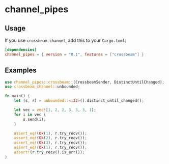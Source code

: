 # channel_pipes

## Usage

If you use ```crossbeam-channel```, add this to your ```Cargo.toml```:

```toml
[dependencies]
channel_pipes = { version = "0.1", features = ["crossbeam"] }
```

## Examples

```rust
use channel_pipes::crossbeam::{CrossbeamSender, DistinctUntilChanged};
use crossbeam_channel::unbounded;

fn main() {
    let (s, r) = unbounded::<i32>().distinct_until_changed();

    let vec = vec![1, 2, 2, 3, 3, 3, 1];
    for i in vec {
        s.send(i);
    }

    assert_eq!(Ok(1), r.try_recv());
    assert_eq!(Ok(2), r.try_recv());
    assert_eq!(Ok(3), r.try_recv());
    assert_eq!(Ok(1), r.try_recv());
    assert!(r.try_recv().is_err());
}
```
